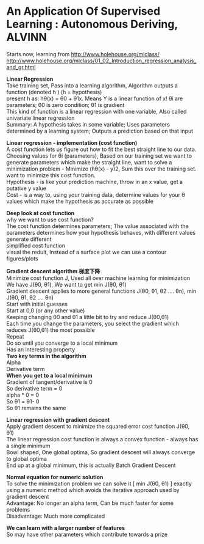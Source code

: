 # An Application Of Supervised Learning : Autonomous Deriving, ALVINN      
Starts now, learning from http://www.holehouse.org/mlclass/     
http://www.holehouse.org/mlclass/01_02_Introduction_regression_analysis_and_gr.html    

<b> Linear Regression </b>       
Take training set, Pass into a learning algorithm, Algorithm outputs a function (denoted h ) (h = hypothesis)     
present h as: hθ(x) = θ0 + θ1x. Means Y is a linear function of x! θi are parameters; θ0 is zero condition; θ1 is gradient          
This kind of function is a linear regression with one variable, Also called univariate linear regression    
Summary: A hypothesis takes in some variable; Uses parameters determined by a learning system; Outputs a prediction based on that input     

<b> Linear regression - implementation (cost function) </b>     
A cost function lets us figure out how to fit the best straight line to our data.       
Choosing values for θi (parameters), Based on our training set we want to generate parameters which make the straight line, want to solve a minimization problem - Minimize (hθ(x) - y)2, Sum this over the training set.  
want to minimize this cost function.       
Hypothesis - is like your prediction machine, throw in an x value, get a putative y value      
Cost - is a way to, using your training data, determine values for your θ values which make the hypothesis as accurate as possible      

<b> Deep look at cost function </b>    
why we want to use cost function?    
The cost function determines parameters; The value associated with the parameters determines how your hypothesis behaves, with different values generate different       
simplified cost function     
visual the redult, Instead of a surface plot we can use a contour figures/plots     

<b> Gradient descent algorithm 梯度下降 </b>    
Minimize cost function J, Used all over machine learning for minimization    
We have J(θ0, θ1), We want to get min J(θ0, θ1)     
Gradient descent applies to more general functions J(θ0, θ1, θ2 .... θn), min J(θ0, θ1, θ2 .... θn)      
Start with initial guesses    
Start at 0,0 (or any other value)    
Keeping changing θ0 and θ1 a little bit to try and reduce J(θ0,θ1)    
Each time you change the parameters, you select the gradient which reduces J(θ0,θ1) the most possible     
Repeat    
Do so until you converge to a local minimum    
Has an interesting property      
<b> Two key terms in the algorithm </b>     
Alpha   
Derivative term    
<b> When you get to a local minimum </b>    
Gradient of tangent/derivative is 0    
So derivative term = 0    
alpha * 0 = 0    
So θ1 = θ1- 0    
So θ1 remains the same    


<b> Linear regression with gradient descent </b>   
Apply gradient descent to minimize the squared error cost function J(θ0, θ1)     
The linear regression cost function is always a convex function - always has a single minimum     
Bowl shaped, One global optima, So gradient descent will always converge to global optima    
End up at a global minimum, this is actually Batch Gradient Descent      

<b> Normal equation for numeric solution </b>   
To solve the minimization problem we can solve it [ min J(θ0, θ1) ] exactly using a numeric method which avoids the iterative approach used by gradient descent     
Advantage: No longer an alpha term, Can be much faster for some problems     
Disadvantage: Much more complicated     

<b> We can learn with a larger number of features </b>     
So may have other parameters which contribute towards a prize










